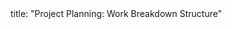 <frontmatter>
title: "Project Planning: Work Breakdown Structure"
</frontmatter>

<include src="unit-inPage-asFlat.md" boilerplate />
